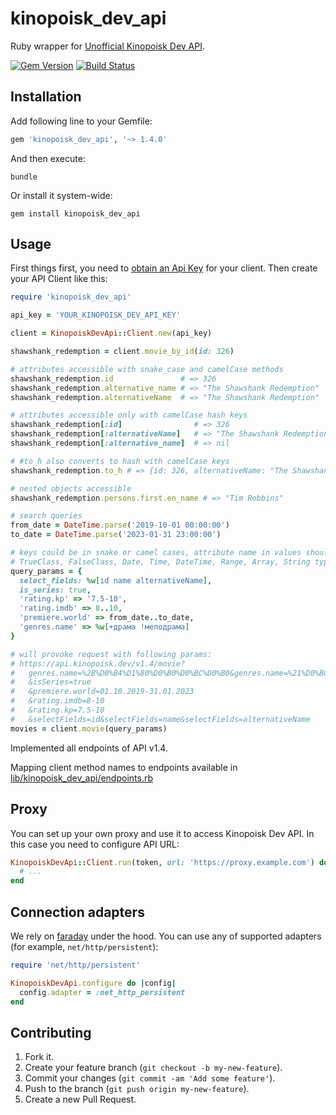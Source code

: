 # kinopoisk_dev_api

Ruby wrapper for [Unofficial Kinopoisk Dev API](https://api.kinopoisk.dev/documentation).

[![Gem Version](https://badge.fury.io/rb/kinopoisk_dev_api.svg)](http://badge.fury.io/rb/kinopoisk_dev_api)
[![Build Status](https://github.com/prisioner/kinopoisk_dev_api/actions/workflows/main.yml/badge.svg)](https://github.com/prisioner/kinopoisk_dev_api/actions)

## Installation

Add following line to your Gemfile:

```ruby
gem 'kinopoisk_dev_api', '~> 1.4.0'
```

And then execute:

```shell
bundle
```

Or install it system-wide:

```shell
gem install kinopoisk_dev_api
```

## Usage

First things first, you need to [obtain an Api Key](https://api.kinopoisk.dev/documentation) for your client.
Then create your API Client like this:

```ruby
require 'kinopoisk_dev_api'

api_key = 'YOUR_KINOPOISK_DEV_API_KEY'

client = KinopoiskDevApi::Client.new(api_key)

shawshank_redemption = client.movie_by_id(id: 326)

# attributes accessible with snake_case and camelCase methods
shawshank_redemption.id               # => 326
shawshank_redemption.alternative_name # => "The Shawshank Redemption"
shawshank_redemption.alternativeName  # => "The Shawshank Redemption"

# attributes accessible only with camelCase hash keys
shawshank_redemption[:id]                # => 326
shawshank_redemption[:alternativeName]   # => "The Shawshank Redemption"
shawshank_redemption[:alternative_name]  # => nil

# #to_h also converts to hash with camelCase keys
shawshank_redemption.to_h # => {id: 326, alternativeName: "The Shawshank Redemption", ...}

# nested objects accessible
shawshank_redemption.persons.first.en_name # => "Tim Robbins"

# search queries
from_date = DateTime.parse('2019-10-01 00:00:00')
to_date = DateTime.parse('2023-01-31 23:00:00')

# keys could be in snake or camel cases, attribute name in values should be in camelCase
# TrueClass, FalseClass, Date, Time, DateTime, Range, Array, String types supported
query_params = {
  select_fields: %w[id name alternativeName],
  is_series: true,
  'rating.kp' => '7.5-10',
  'rating.imdb' => 8..10,
  'premiere.world' => from_date..to_date,
  'genres.name' => %w[+драма !мелодрама]
}

# will provoke request with following params:
# https://api.kinopoisk.dev/v1.4/movie?
#   genres.name=%2B%D0%B4%D1%80%D0%B0%D0%BC%D0%B0&genres.name=%21%D0%BC%D0%B5%D0%BB%D0%BE%D0%B4%D1%80%D0%B0%D0%BC%D0%B0
#   &isSeries=true
#   &premiere.world=01.10.2019-31.01.2023
#   &rating.imdb=8-10
#   &rating.kp=7.5-10
#   &selectFields=id&selectFields=name&selectFields=alternativeName
movies = client.movie(query_params)
```

Implemented all endpoints of API v1.4. 

Mapping client method names to endpoints available in [lib/kinopoisk_dev_api/endpoints.rb](lib/kinopoisk_dev_api/endpoints.rb)

## Proxy

You can set up your own proxy and use it to access Kinopoisk Dev API.
In this case you need to configure API URL:

```ruby
KinopoiskDevApi::Client.run(token, url: 'https://proxy.example.com') do |bot|
  # ...
end
```

## Connection adapters

We rely on [faraday](https://github.com/lostisland/faraday) under the hood.
You can use any of supported adapters (for example, `net/http/persistent`):

```ruby
require 'net/http/persistent'

KinopoiskDevApi.configure do |config|
  config.adapter = :net_http_persistent
end
```

## Contributing

1. Fork it.
2. Create your feature branch (`git checkout -b my-new-feature`).
3. Commit your changes (`git commit -am 'Add some feature'`).
4. Push to the branch (`git push origin my-new-feature`).
5. Create a new Pull Request.
